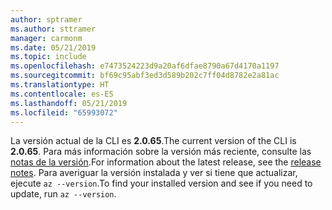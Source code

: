 ```yaml
---
author: sptramer
ms.author: sttramer
manager: carmonm
ms.date: 05/21/2019
ms.topic: include
ms.openlocfilehash: e7473524223d9a20af6dfae8790a67d4170a1197
ms.sourcegitcommit: bf69c95abf3ed3d589b202c7ff04d8782e2a81ac
ms.translationtype: HT
ms.contentlocale: es-ES
ms.lasthandoff: 05/21/2019
ms.locfileid: "65993072"
---
```

<span data-ttu-id="606b6-101">La versión actual de la CLI es __2.0.65__.</span><span class="sxs-lookup"><span data-stu-id="606b6-101">The current version of the CLI is __2.0.65__.</span></span> <span data-ttu-id="606b6-102">Para más información sobre la versión más reciente, consulte las [notas de la versión](../release-notes-azure-cli.md).</span><span class="sxs-lookup"><span data-stu-id="606b6-102">For information about the latest release, see the [release notes](../release-notes-azure-cli.md).</span></span> <span data-ttu-id="606b6-103">Para averiguar la versión instalada y ver si tiene que actualizar, ejecute `az --version`.</span><span class="sxs-lookup"><span data-stu-id="606b6-103">To find your installed version and see if you need to update, run `az --version`.</span></span>
